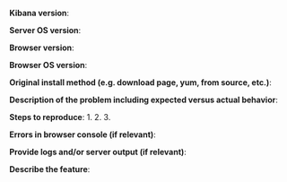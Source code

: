 <!--
GitHub is reserved for bug reports and feature requests. The best place
to ask a general question is at the Elastic Discourse forums at
https://discuss.elastic.co. If you are in fact posting a bug report or
a feature request, please include one and only one of the below blocks
in your new issue.
-->

<!--
If you are filing a bug report, please remove the below feature
request block and provide responses for all of the below items.
-->

**Kibana version**:

**Server OS version**:

**Browser version**:

**Browser OS version**:

**Original install method (e.g. download page, yum, from source, etc.)**:

**Description of the problem including expected versus actual behavior**:

**Steps to reproduce**:
 1.
 2.
 3.

**Errors in browser console (if relevant)**:

**Provide logs and/or server output (if relevant)**:

<!--
If you are filing a feature request, please remove the above bug
report block and provide responses for all of the below items.
-->

**Describe the feature**:
